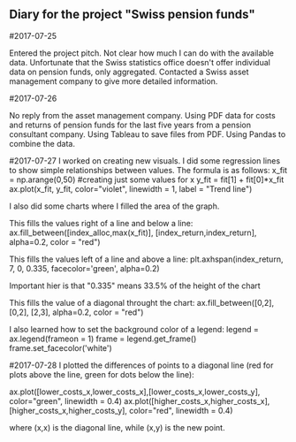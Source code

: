 ## Diary for the project "Swiss pension funds"

#2017-07-25

Entered the project pitch. Not clear how much I can do with the available data. Unfortunate that the Swiss statistics office doesn't offer individual data on pension funds, only aggregated. Contacted a Swiss asset management company to give more detailed information.

#2017-07-26

No reply from the asset management company. Using PDF data for costs and returns of pension funds for the last five years from a pension consultant company. Using Tableau to save files from PDF. Using Pandas to combine the data.

#2017-07-27
I worked on creating new visuals. I did some regression lines to show simple relationships between values.
The formula is as follows:
x_fit = np.arange(0,50) #creating just some values for x
y_fit = fit[1] + fit[0]*x_fit
ax.plot(x_fit, y_fit, color="violet", linewidth = 1, label = "Trend line")

I also did some charts where I filled the area of the graph.

This fills the values right of a line and below a line:
ax.fill_between([index_alloc,max(x_fit)], [index_return,index_return], alpha=0.2, color = "red")

This fills the values left of a line and above a line:
plt.axhspan(index_return, 7, 0, 0.335, facecolor='green', alpha=0.2)

Important hier is that "0.335" means 33.5% of the height of the chart

This fills the value of a diagonal throught the chart:
ax.fill_between([0,2], [0,2], [2,3], alpha=0.2, color = "red")

I also learned how to set the background color of a legend:
legend = ax.legend(frameon = 1)
frame = legend.get_frame()
frame.set_facecolor('white')

#2017-07-28
I plotted the differences of points to a diagonal line (red for plots above the line, green for dots below the line):

ax.plot([lower_costs_x,lower_costs_x],[lower_costs_x,lower_costs_y], color="green", linewidth = 0.4)
ax.plot([higher_costs_x,higher_costs_x],[higher_costs_x,higher_costs_y], color="red", linewidth = 0.4)

where (x,x) is the diagonal line, while (x,y) is the new point.